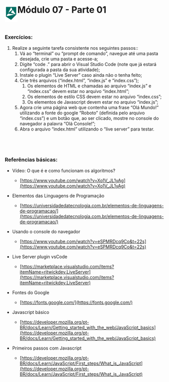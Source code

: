 <div display="flex">
    <img src="../assets/imgs/alpha-logo.png" width="40px" align="left"/>
    <h1>Módulo 07 - Parte 01</h1>
</div>

&nbsp;
### Exercícios:

1. Realize a seguinte tarefa consistente nos seguintes passos::
    1. Vá ao “terminal” ou “prompt de comando”, navegue até uma pasta desejada, crie
uma pasta e acesse-a;
    1. Digite “code .” para abrir o Visual Studio Code (note que já estará configurada a pasta
da sua atividade);
    1. Instale o plugin “Live Server” caso ainda não o tenha feito;
    1. Crie três arquivos (“index.html”, “index.js” e “index.css”);
        1. Os elementos de HTML e chamadas ao arquivo “index.js” e “index.css” devem estar no arquivo “index.html”;
        1. Os elementos de estilo CSS devem estar no arquivo “index.css”;
        1. Os elementos de Javascript devem estar no arquivo “index.js”;
    1. Agora crie uma página web que contenha uma frase “Olá Mundo!” utilizando a fonte do google “Roboto” (definida pelo arquivo “index.css”) e um botão que, ao ser clicado, mostre no console do navegador a palavra “Olá Console!”;
    1. Abra o arquivo “index.html” utilizando o “live server” para testar.

&nbsp;
---

### Referências básicas:

- Vídeo: O que é e como funcionam os algoritmos?
  - [https://www.youtube.com/watch?v=Xo1V_JL1yAg](https://www.youtube.com/watch?v=Xo1V_JL1yAg)

- Elementos das Linguagens de Programação
  - [https://universidadedatecnologia.com.br/elementos-de-linguagens-de-programacao/](https://universidadedatecnologia.com.br/elementos-de-linguagens-de-programacao/)

- Usando o console do navegador
  - [https://www.youtube.com/watch?v=eSPMRDcq9Co&t=22s](https://www.youtube.com/watch?v=eSPMRDcq9Co&t=22s)

- Live Server plugin vsCode
  - [https://marketplace.visualstudio.com/items?itemName=ritwickdey.LiveServer](https://marketplace.visualstudio.com/items?itemName=ritwickdey.LiveServer)

- Fontes do Google
  - [https://fonts.google.com/](https://fonts.google.com/)

- Javascript básico
  - [https://developer.mozilla.org/pt-BR/docs/Learn/Getting_started_with_the_web/JavaScript_basics](https://developer.mozilla.org/pt-BR/docs/Learn/Getting_started_with_the_web/JavaScript_basics)

- Primeiros passos com Javascript
  - [https://developer.mozilla.org/pt-BR/docs/Learn/JavaScript/First_steps/What_is_JavaScript](https://developer.mozilla.org/pt-BR/docs/Learn/JavaScript/First_steps/What_is_JavaScript)